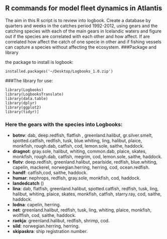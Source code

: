 ## **R commands for model fleet dynamics in Atlantis**

The aim in this  R script is to review into logbook. Create a database by quarters and weeks in the catches period 1992-2012, using gears and the catching species with each of the main gears in Icelandic waters and figure out if the species are correlated with each other and how affect. If are correlated how affect the catch of one specie in other and if fishing vessels can capture a species without affecting the ecosystem. 
###Package and library

the package to install is logbook: 

``` 
installed.packages('~/Desktop/Logbooks_1.0.zip')
```

###The library for use:

```
library(Logbooks)
library(LogbooksTranslate)
library(data.table)
library(dplyr) 
library(ggplot2)
library(tidyr)]
```
### Here the gears with the species into Logbooks:

* **botnv**: dab, deep.redfish, flatfish , greenland.halibut, gr.silver.smelt, spotted.catfish, redfish, tusk, blue.whiting, ling, halibut, plaice, monkfish, rough.dab, catfish, cod, lemon.sole, saithe, haddock.                      
* **dragnot**: gray.sole, halibut, whiting, common.dab, plaice, skates, monkfish, rough.dab, catfish, megrim, cod, lemon.sole, saithe, haddock.                    
* **flotv**: deep.redfish, greenland.halibut, pearlside, redfish, blue.whiting, capelin, mackerel, norwegian.herring, herring, cod, ocean.redfish.             
* **handf**: catfish,cod, saithe, haddock.                       
* **humar**: nephrops, redfish, gray.sole, monkfish, cod, haddock.                     
* **landedcatch**  ()                
* **lina**: dab, flatfish, greenland.halibut, spotted.catfish, redfish, tusk, ling, halibut, whiting, plaice, skates, monkfish, catfish, starry.ray, cod, saithe, haddock.
* **lodna**: capelin, herring.                    
* **net**: greenland.halibut, redfish, tusk, ling, whiting, plaice, monkfish, wolffish,  cod, saithe, haddock.              
* **raekja**: greenland.halibut, redfish, shrimp, cod.                       
* **sild**: norwegian.herring, herring.                        
* **skipaskra**: ship registration number.                   


